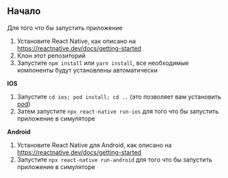 ## Начало

Для того что бы запустить приложение

1. Установите React Native, как описано на https://reactnative.dev/docs/getting-started
2. Клон этот репозиторий
3. Запустите `npm install` или `yarn install`, все необходимые компоненты будут установлены автоматически

**IOS**

1. Запустите `cd ios; pod install; cd ..` (это позволяет вам установить [pod](https://guides.cocoapods.org/))
2. Затем запустите `npx react-native run-ios` для того что бы запустить приложение в симуляторе

**Android**

1. Установите React Native для Android, как описано на https://reactnative.dev/docs/getting-started
2. Запустите `npx react-native run-android` для того что бы запустить приложение в симуляторе
